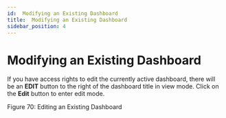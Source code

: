 ```yaml
---
id:  Modifying an Existing Dashboard
title:  Modifying an Existing Dashboard
sidebar_position: 4
---
```



# Modifying an Existing Dashboard

If you have access rights to edit the currently active dashboard, there will be an **EDIT** button to the right of the dashboard title in view mode. Click on the **Edit** button to enter edit mode.

Figure 70: Editing an Existing Dashboard
